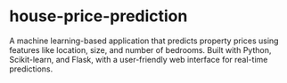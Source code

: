 # house-price-prediction
A machine learning-based application that predicts property prices using features like location, size, and number of bedrooms. Built with Python, Scikit-learn, and Flask, with a user-friendly web interface for real-time predictions.
